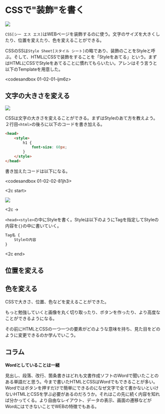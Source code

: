 # CSSで"装飾"を書く

![][image-1]

`CSS[シー エス エス]`はWEBページを装飾するのに使う。文字のサイズを大きくしたり、位置を変えたり、色を変えることができる。

CSSのSSは`Style Sheet[スタイル シート]`の略であり、装飾のことをStyleと呼ぶ。そして、HTMLにCSSで装飾をすることを「Styleをあてる」という。まずはHTMLにCSSでStyleをあてることに慣れてもらいたい。アレンはそう言うと以下のTemplateを用意した。

<codesandbox 01-02-01-ijm6z>

## 文字の大きさを変える

![][image-2]

CSSは文字の大きさを変えることができる。まずはStyleのあて方を教えよう。２行目`<html>`の後ろに以下のコードを書き加える。

```html
<head>
	<style>
		h1 {
			font-size: 60px;
		}
	</style>
</head>
```

書き加えたコードは以下になる。

<codesandbox 01-02-02-81jh3>

<2c start>

![][image-3]

<2c ->

`<head><style>`の中にStyleを書く。Styleは以下のようにTagを指定してStyleの内容を`{}`の中に書いていく。
```html
Tag名 {
	Styleの内容
}
```

<2c end>

## 位置を変える

## 色を変える




CSSで大きさ、位置、色などを変えることができた。

もっと勉強していくと画像を丸く切り取ったり、ボタンを作ったり、より高度なことができるようになる。

その前にHTMLとCSSの一つ一つの要素がどのような意味を持ち、見た目をどのように変更できるのか学んでいこう。

## コラム

**Wordとしていることは一緒**

見出し、段落、改行、箇条書きはどれも文書作成ソフトのWordで聞いたことのある単語だと思う。今まで書いたHTMLとCSSはWordでもできることが多い。Wordではボタンを押すだけで簡単にできるのになぜ文字で全て書かないといけないHTMLとCSSを学ぶ必要があるのだろうか。それはこの先に続く内容を知れば分かってくる。より自由なレイアウト、データの表示、画面の遷移などがWordにはできないことでWEBの特徴でもある。

[image-1]:	https://github.com/kazukitash/static-website-course/raw/master/images/02-css.png
[image-2]:	https://github.com/kazukitash/static-website-course/raw/master/images/02-big-font.png
[image-3]:	https://github.com/kazukitash/static-website-course/raw/master/images/02-style-rule.png